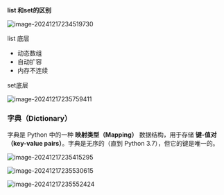 **list 和set的区别**

![image-20241217234519730](https://zhangwenkk333.oss-cn-beijing.aliyuncs.com/image/image-20241217234519730.png)

list 底层

- 动态数组
- 自动扩容
- 内存不连续



set底层

![image-20241217235759411](https://zhangwenkk333.oss-cn-beijing.aliyuncs.com/image/image-20241217235759411.png)





### **字典（Dictionary）**

字典是 Python 中的一种 **映射类型（Mapping）** 数据结构，用于存储 **键-值对（key-value pairs）**。字典是无序的（直到 Python 3.7），但它的键是唯一的。

![image-20241217235415295](https://zhangwenkk333.oss-cn-beijing.aliyuncs.com/image/image-20241217235415295.png)

![image-20241217235530615](https://zhangwenkk333.oss-cn-beijing.aliyuncs.com/image/image-20241217235530615.png)



![image-20241217235552424](https://zhangwenkk333.oss-cn-beijing.aliyuncs.com/image/image-20241217235552424.png)
